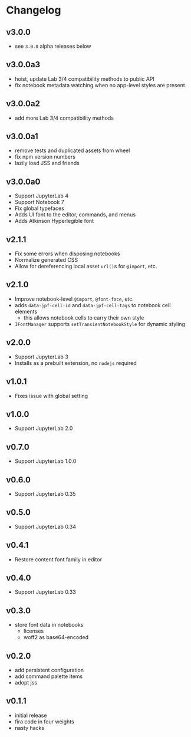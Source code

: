 # Changelog

## v3.0.0

- see `3.0.0` alpha releases below

## v3.0.0a3

- hoist, update Lab 3/4 compatibility methods to public API
- fix notebook metadata watching when no app-level styles are present

## v3.0.0a2

- add more Lab 3/4 compatibility methods

## v3.0.0a1

- remove tests and duplicated assets from wheel
- fix npm version numbers
- lazily load JSS and friends

## v3.0.0a0

- Support JupyterLab 4
- Support Notebook 7
- Fix global typefaces
- Adds UI font to the editor, commands, and menus
- Adds Atkinson Hyperlegible font

## v2.1.1

- Fix some errors when disposing notebooks
- Normalize generated CSS
- Allow for dereferencing local asset `url()`s for `@import`, etc.

## v2.1.0

- Improve notebook-level `@import`, `@font-face`, etc.
- adds `data-jpf-cell-id` and `data-jpf-cell-tags` to notebook cell elements
  - this allows notebook cells to carry their own style
- `IFontManager` supports `setTransientNotebookStyle` for dynamic styling

## v2.0.0

- Support JupyterLab 3
- Installs as a prebuilt extension, no `nodejs` required

## v1.0.1

- Fixes issue with global setting

## v1.0.0

- Support JupyterLab 2.0

## v0.7.0

- Support JupyterLab 1.0.0

## v0.6.0

- Support JupyterLab 0.35

## v0.5.0

- Support JupyterLab 0.34

## v0.4.1

- Restore content font family in editor

## v0.4.0

- Support JupyterLab 0.33

## v0.3.0

- store font data in notebooks
  - licenses
  - woff2 as base64-encoded

## v0.2.0

- add persistent configuration
- add command palette items
- adopt jss

## v0.1.1

- initial release
- fira code in four weights
- nasty hacks
